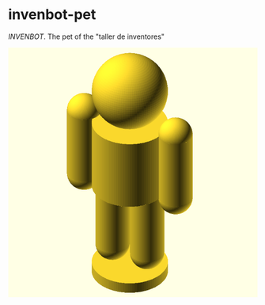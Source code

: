 invenbot-pet
============

*INVENBOT*. The pet of the "taller de inventores"

![Invenbot](pet.png)


